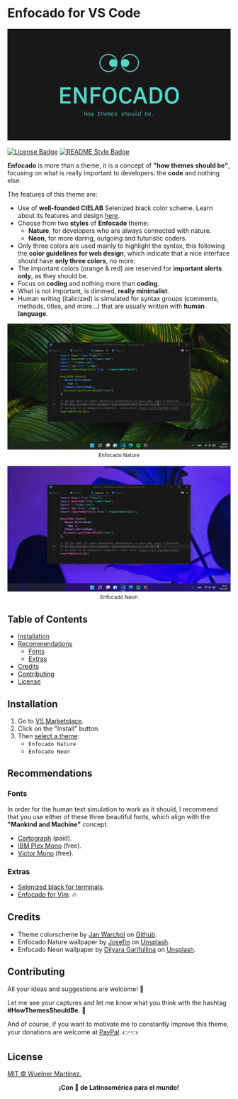 # Enfocado for VS Code

![Banner](https://raw.githubusercontent.com/wuelnerdotexe/vscode-enfocado/main/images/banner.png)

[![License Badge](https://img.shields.io/badge/License-MIT-3FC5B7.svg?style=for-the-badge)](https://github.com/wuelnerdotexe/vscode-enfocado/blob/main/LICENSE)
[![README Style Badge](https://img.shields.io/badge/README%20Style-Standard-3FC5B7.svg?style=for-the-badge)](https://github.com/RichardLitt/standard-readme)

**Enfocado** is more than a theme, it is a concept of **"how themes should be"**, focusing on what is really important to developers: the **code** and nothing else.

The features of this theme are:

- Use of **well-founded CIELAB** Selenized black color scheme. Learn about its features and design [here](https://github.com/jan-warchol/selenized/blob/master/features-and-design.md).
- Choose from two **styles** of **Enfocado** theme:
  - **Nature**, for developers who are always connected with nature.
  - **Neon**, for more daring, outgoing and futuristic coders.
- Only three colors are used mainly to highlight the syntax, this following the **color guidelines for web design**, which indicate that a nice interface should have **only three colors**, no more.
- The important colors (orange & red) are reserved for **important alerts only**, as they should be.
- Focus on **coding** and nothing more than **coding**.
- What is not important, is dimmed, **really minimalist**.
- Human writing (italicized) is simulated for syntax groups (comments, methods, titles, and more...) that are usually written with **human language**.

<div align="center">
  <img src="https://raw.githubusercontent.com/wuelnerdotexe/vscode-enfocado/main/images/nature.png">
  <small>Enfocado Nature</small>
</div>
<br />
<div align="center">
  <img src="https://raw.githubusercontent.com/wuelnerdotexe/vscode-enfocado/main/images/neon.png">
  <small>Enfocado Neon</small>
</div>

## Table of Contents

- [Installation](#installation)
- [Recommendations](#recommendations)
  - [Fonts](#fonts)
  - [Extras](#extras)
- [Credits](#credits)
- [Contributing](#contributing)
- [License](#license)

## Installation

1. Go to [VS Marketplace](https://marketplace.visualstudio.com/items?itemName=wuelnerdotexe.vscode-enfocado).
2. Click on the "Install" button.
3. Then [select a theme](https://code.visualstudio.com/docs/getstarted/themes#_selecting-the-color-theme):
   - `Enfocado Nature`
   - `Enfocado Neon`

## Recommendations

### Fonts

In order for the human text simulation to work as it should, I recommend that you use either of these three beautiful fonts, which align with the **"Mankind and Machine"** concept.

- [Cartograph](https://connary.com/cartograph.html) (paid).
- [IBM Plex Mono](https://www.ibm.com/plex/) (free).
- [Victor Mono](https://rubjo.github.io/victor-mono/) (free).

### Extras

- [Selenized black for terminals](https://github.com/jan-warchol/selenized/tree/master/terminals).
- [Enfocado for Vim](https://github.com/wuelnerdotexe/vim-enfocado). 🔥

## Credits

- Theme colorscheme by [Jan Warchol](https://github.com/jan-warchol) on [Github](https://github.com/jan-warchol/selenized/blob/master/the-values.md).
- Enfocado Nature wallpaper by [Josefin](https://unsplash.com/@josefin?utm_source=unsplash&utm_medium=referral&utm_content=creditCopyText) on [Unsplash](https://unsplash.com/s/photos/nature?utm_source=unsplash&utm_medium=referral&utm_content=creditCopyText).
- Enfocado Neon wallpaper by [Dilyara Garifullina](https://unsplash.com/@dilja96?utm_source=unsplash&utm_medium=referral&utm_content=creditCopyText) on [Unsplash](https://unsplash.com/s/photos/neon?utm_source=unsplash&utm_medium=referral&utm_content=creditCopyText).

## Contributing

All your ideas and suggestions are welcome! 🙌

Let me see your captures and let me know what you think with the hashtag **#HowThemesShouldBe**. 👀

And of course, if you want to motivate me to constantly improve this theme, your donations are welcome at [PayPal](https://paypal.me/wuelnerdotexe). 👉👈

## License

[MIT &copy; Wuelner Martínez.](https://github.com/wuelnerdotexe/vscode-enfocado/blob/main/LICENSE)

<footer><p align="center"><strong>¡Con 💖 de Latinoamérica para el mundo!</strong></p></footer>
